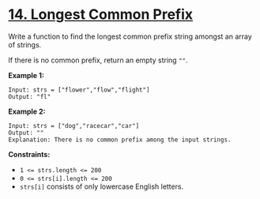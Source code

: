 # [14. Longest Common Prefix](https://leetcode.com/problems/longest-common-prefix/description/)

Write a function to find the longest common prefix string amongst an array of strings.

If there is no common prefix, return an empty string `""`.

**Example 1:** 

```
Input: strs = ["flower","flow","flight"]
Output: "fl"
```

**Example 2:** 

```
Input: strs = ["dog","racecar","car"]
Output: ""
Explanation: There is no common prefix among the input strings.
```

**Constraints:** 

- `1 <= strs.length <= 200`
- `0 <= strs[i].length <= 200`
- `strs[i]` consists of only lowercase English letters.
